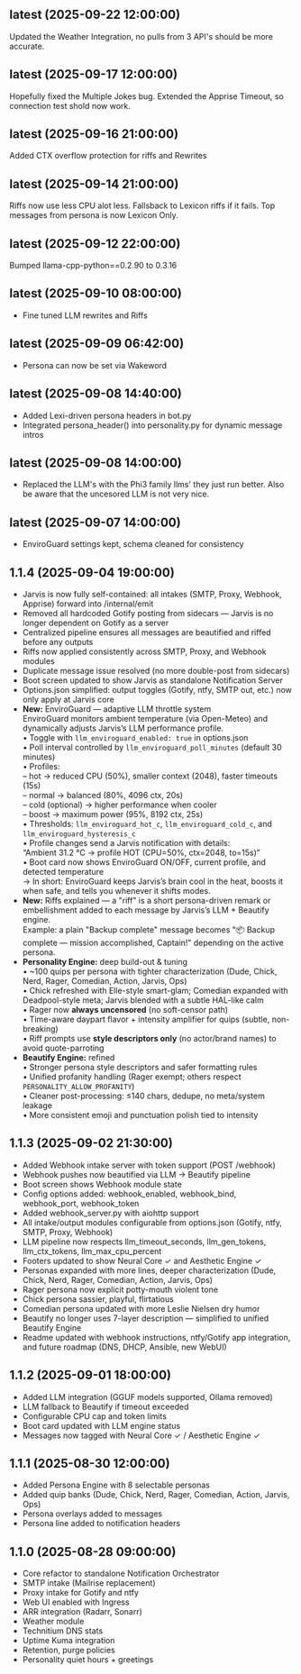 ## latest (2025-09-22 12:00:00)
Updated the Weather Integration, no pulls from 3 API's should be more accurate.
## latest (2025-09-17 12:00:00)
Hopefully fixed the Multiple Jokes bug.
Extended the Apprise Timeout, so connection test shold now work.
## latest (2025-09-16 21:00:00)
Added CTX overflow protection for riffs and Rewrites
## latest (2025-09-14 21:00:00)
Riffs now use less CPU alot less.
Fallsback to Lexicon riffs if it fails.
Top messages from persona is now Lexicon Only.
## latest (2025-09-12 22:00:00)
Bumped llama-cpp-python==0.2.90 to 0.3.16
## latest (2025-09-10 08:00:00)
- Fine tuned LLM rewrites and Riffs
## latest (2025-09-09 06:42:00)
- Persona can now be set via Wakeword
## latest (2025-09-08 14:40:00)
- Added Lexi-driven persona headers in bot.py
- Integrated persona_header() into personality.py for dynamic message intros
## latest (2025-09-08 14:00:00)
- Replaced the LLM's with the Phi3 family llms' they just run better. Also be aware that the uncesored LLM is not very nice.
## latest (2025-09-07 14:00:00)
- EnviroGuard settings kept, schema cleaned for consistency
## 1.1.4 (2025-09-04 19:00:00)
- Jarvis is now fully self-contained: all intakes (SMTP, Proxy, Webhook, Apprise) forward into /internal/emit
- Removed all hardcoded Gotify posting from sidecars — Jarvis is no longer dependent on Gotify as a server
- Centralized pipeline ensures all messages are beautified and riffed before any outputs
- Riffs now applied consistently across SMTP, Proxy, and Webhook modules
- Duplicate message issue resolved (no more double-post from sidecars)
- Boot screen updated to show Jarvis as standalone Notification Server
- Options.json simplified: output toggles (Gotify, ntfy, SMTP out, etc.) now only apply at Jarvis core
- **New:** EnviroGuard — adaptive LLM throttle system  
  EnviroGuard monitors ambient temperature (via Open-Meteo) and dynamically adjusts Jarvis’s LLM performance profile.  
  • Toggle with `llm_enviroguard_enabled: true` in options.json  
  • Poll interval controlled by `llm_enviroguard_poll_minutes` (default 30 minutes)  
  • Profiles:  
    – hot → reduced CPU (50%), smaller context (2048), faster timeouts (15s)  
    – normal → balanced (80%, 4096 ctx, 20s)  
    – cold (optional) → higher performance when cooler  
    – boost → maximum power (95%, 8192 ctx, 25s)  
  • Thresholds: `llm_enviroguard_hot_c`, `llm_enviroguard_cold_c`, and `llm_enviroguard_hysteresis_c`  
  • Profile changes send a Jarvis notification with details:  
    “Ambient 31.2 °C → profile HOT (CPU=50%, ctx=2048, to=15s)”  
  • Boot card now shows EnviroGuard ON/OFF, current profile, and detected temperature  
  → In short: EnviroGuard keeps Jarvis’s brain cool in the heat, boosts it when safe, and tells you whenever it shifts modes.
- **New:** Riffs explained — a "riff" is a short persona-driven remark or embellishment added to each message by Jarvis’s LLM + Beautify engine.  
  Example: a plain "Backup complete" message becomes "📦 Backup complete — mission accomplished, Captain!" depending on the active persona.
- **Personality Engine:** deep build-out & tuning  
  • ~100 quips per persona with tighter characterization (Dude, Chick, Nerd, Rager, Comedian, Action, Jarvis, Ops)  
  • Chick refreshed with Elle-style smart-glam; Comedian expanded with Deadpool-style meta; Jarvis blended with a subtle HAL-like calm  
  • Rager now **always uncensored** (no soft-censor path)  
  • Time-aware daypart flavor + intensity amplifier for quips (subtle, non-breaking)  
  • Riff prompts use **style descriptors only** (no actor/brand names) to avoid quote-parroting
- **Beautify Engine:** refined  
  • Stronger persona style descriptors and safer formatting rules  
  • Unified profanity handling (Rager exempt; others respect `PERSONALITY_ALLOW_PROFANITY`)  
  • Cleaner post-processing: ≤140 chars, dedupe, no meta/system leakage  
  • More consistent emoji and punctuation polish tied to intensity

## 1.1.3 (2025-09-02 21:30:00)
- Added Webhook intake server with token support (POST /webhook)
- Webhook pushes now beautified via LLM → Beautify pipeline
- Boot screen shows Webhook module state
- Config options added: webhook_enabled, webhook_bind, webhook_port, webhook_token
- Added webhook_server.py with aiohttp support
- All intake/output modules configurable from options.json (Gotify, ntfy, SMTP, Proxy, Webhook)
- LLM pipeline now respects llm_timeout_seconds, llm_gen_tokens, llm_ctx_tokens, llm_max_cpu_percent
- Footers updated to show Neural Core ✓ and Aesthetic Engine ✓
- Personas expanded with more lines, deeper characterization (Dude, Chick, Nerd, Rager, Comedian, Action, Jarvis, Ops)
- Rager persona now explicit potty-mouth violent tone
- Chick persona sassier, playful, flirtatious
- Comedian persona updated with more Leslie Nielsen dry humor
- Beautify no longer uses 7-layer description — simplified to unified Beautify Engine
- Readme updated with webhook instructions, ntfy/Gotify app integration, and future roadmap (DNS, DHCP, Ansible, new WebUI)

## 1.1.2 (2025-09-01 18:00:00)
- Added LLM integration (GGUF models supported, Ollama removed)
- LLM fallback to Beautify if timeout exceeded
- Configurable CPU cap and token limits
- Boot card updated with LLM engine status
- Messages now tagged with Neural Core ✓ / Aesthetic Engine ✓

## 1.1.1 (2025-08-30 12:00:00)
- Added Persona Engine with 8 selectable personas
- Added quip banks (Dude, Chick, Nerd, Rager, Comedian, Action, Jarvis, Ops)
- Persona overlays added to messages
- Persona line added to notification headers

## 1.1.0 (2025-08-28 09:00:00)
- Core refactor to standalone Notification Orchestrator
- SMTP intake (Mailrise replacement)
- Proxy intake for Gotify and ntfy
- Web UI enabled with Ingress
- ARR integration (Radarr, Sonarr)
- Weather module
- Technitium DNS stats
- Uptime Kuma integration
- Retention, purge policies
- Personality quiet hours + greetings
